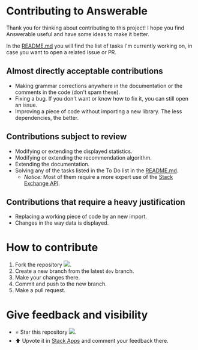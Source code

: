 # Contributing to Answerable

Thank you for thinking about contributing to this project! I hope you find Answerable useful and have some ideas to make it better.

In the [README.md](README.md) you will find the list of tasks I'm currently working on, in case you want to open a related issue or PR.

## Almost directly acceptable contributions

- Making grammar corrections anywhere in the documentation or the comments in the code (don't spam these).
- Fixing a bug. If you don't want or know how to fix it, you can still open an issue.
- Improving a piece of code without importing a new library. The less dependencies, the better.

## Contributions subject to review

- Modifying or extending the displayed statistics.
- Modifying or extending the recommendation algorithm.
- Extending the documentation.
- Solving any of the tasks listed in the To Do list in the [README.md](README.md).
  - *Notice:* Most of them require a more expert use of the [Stack Exchange API](https://api.stackexchange.com/).

## Contributions that require a heavy justification

- Replacing a working piece of code by an new import.
- Changes in the way data is displayed.

# How to contribute

1. Fork the repository [![](https://img.shields.io/github/forks/MiguelMJ/Answerable?style=social)](https://github.com/MiguelMJ/Answerable/network/members).
2. Create a new branch from the latest `dev` branch.
3. Make your changes there.
4. Commit and push to the new branch.
5. Make a pull request.

# Give feedback and visibility

- :star: Star this repository [![](https://img.shields.io/github/stars/MiguelMJ/Answerable?style=social)](https://github.com/MiguelMJ/Answerable/stargazers).
- :arrow_up: Upvote it in [Stack Apps](https://stackapps.com/questions/8805/placeholder-answerable-a-recomendator-of-unanswered-questions) and comment your feedback there.